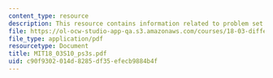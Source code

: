 ```yaml
---
content_type: resource
description: This resource contains information related to problem set 3.
file: https://ol-ocw-studio-app-qa.s3.amazonaws.com/courses/18-03-differential-equations-spring-2010/c90f9302014d8285df35efecb9884b4f_MIT18_03S10_ps3s.pdf
file_type: application/pdf
resourcetype: Document
title: MIT18_03S10_ps3s.pdf
uid: c90f9302-014d-8285-df35-efecb9884b4f
---
```

